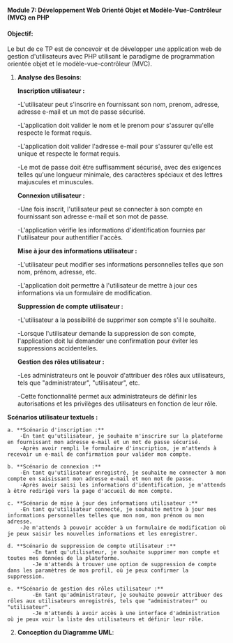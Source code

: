 **Module 7: Développement Web Orienté Objet et Modèle-Vue-Contrôleur (MVC) en PHP**

#### Objectif:
Le but de ce TP est de concevoir et de développer une application web de gestion d'utilisateurs avec PHP utilisant le paradigme de programmation orientée objet et le modèle-vue-contrôleur (MVC).

1. **Analyse des Besoins**:
  
   **Inscription utilisateur :**

   -L'utilisateur peut s'inscrire en fournissant son nom, prenom, adresse, adresse e-mail et un mot de passe sécurisé.

   -L'application doit valider le nom et le prenom pour s'assurer qu'elle respecte le format requis.
   
   -L'application doit valider l'adresse e-mail pour s'assurer qu'elle est unique et respecte le format requis.

   -Le mot de passe doit être suffisamment sécurisé, avec des exigences telles qu'une longueur minimale, des caractères spéciaux et des lettres majuscules et minuscules.
   
   **Connexion utilisateur :**
   
   -Une fois inscrit, l'utilisateur peut se connecter à son compte en fournissant son adresse e-mail et son mot de passe.

   -L'application vérifie les informations d'identification fournies par l'utilisateur pour authentifier l'accès.

   **Mise à jour des informations utilisateur :**
   
   -L'utilisateur peut modifier ses informations personnelles telles que son nom, prénom, adresse, etc.

   -L'application doit permettre à l'utilisateur de mettre à jour ces informations via un formulaire de modification.

   **Suppression de compte utilisateur :**
   
   -L'utilisateur a la possibilité de supprimer son compte s'il le souhaite.

   -Lorsque l'utilisateur demande la suppression de son compte, l'application doit lui demander une confirmation pour éviter les suppressions accidentelles.

   **Gestion des rôles utilisateur :**
   
   -Les administrateurs ont le pouvoir d'attribuer des rôles aux utilisateurs, tels que "administrateur", "utilisateur", etc.

   -Cette fonctionnalité permet aux administrateurs de définir les autorisations et les privilèges des utilisateurs en fonction de leur rôle.

**Scénarios utilisateur textuels :**

	a. **Scénario d'inscription :**
		-En tant qu'utilisateur, je souhaite m'inscrire sur la plateforme en fournissant mon adresse e-mail et un mot de passe sécurisé.
		-Après avoir rempli le formulaire d'inscription, je m'attends à recevoir un e-mail de confirmation pour valider mon compte.

	b. **Scénario de connexion :**
		-En tant qu'utilisateur enregistré, je souhaite me connecter à mon compte en saisissant mon adresse e-mail et mon mot de passe.
		-Après avoir saisi les informations d'identification, je m'attends à être redirigé vers la page d'accueil de mon compte.

	c. **Scénario de mise à jour des informations utilisateur :**
		-En tant qu'utilisateur connecté, je souhaite mettre à jour mes informations personnelles telles que mon nom, mon prénom ou mon adresse.
		-Je m'attends à pouvoir accéder à un formulaire de modification où je peux saisir les nouvelles informations et les enregistrer.

	d. **Scénario de suppression de compte utilisateur :**
			-En tant qu'utilisateur, je souhaite supprimer mon compte et toutes mes données de la plateforme.
			-Je m'attends à trouver une option de suppression de compte dans les paramètres de mon profil, où je peux confirmer la suppression.

	e. **Scénario de gestion des rôles utilisateur :**
			-En tant qu'administrateur, je souhaite pouvoir attribuer des rôles aux utilisateurs enregistrés, tels que "administrateur" ou "utilisateur".
			-Je m'attends à avoir accès à une interface d'administration où je peux voir la liste des utilisateurs et définir leur rôle.

2. **Conception du Diagramme UML**:
   
